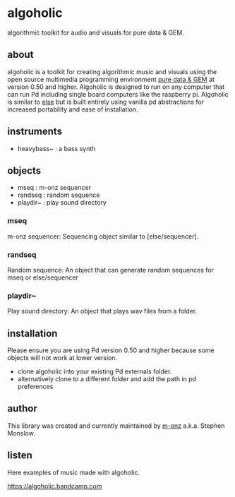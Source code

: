 # algoholic

algorithmic toolkit for audio and visuals for pure data &amp; GEM. 

## about

algoholic is a toolkit for creating algorithmic music and visuals using the open source multimedia programming environment [pure data & GEM](https://puredata.info) at version 0.50 and higher. Algoholic is designed to run on any computer that can run Pd including single board computers like the raspberry pi. Algoholic is similar to [else](https://github.com/porres/pd-else) but is built entirely using vanilla pd abstractions for increased portability and ease of installation.

## instruments

* heavybass~ : a bass synth

## objects

* mseq : m-onz sequencer
* randseq : random sequence
* playdir~ : play sound directory

### mseq

m-onz sequencer: Sequencing object similar to [else/sequencer].

### randseq

Random sequence: An object that can generate random sequences for mseq or else/sequencer

### playdir~

Play sound directory: An object that plays wav files from a folder.

## installation

Please ensure you are using Pd version 0.50 and higher because some objects will not work at lower version.

* clone algoholic into your existing Pd externals folder.
* alternatively clone to a different folder and add the path in pd preferences

## author

This library was created and currently maintained by [m-onz](https://m-onz.net) a.k.a. Stephen Monslow.

## listen

Here examples of music made with algoholic.

https://algoholic.bandcamp.com
